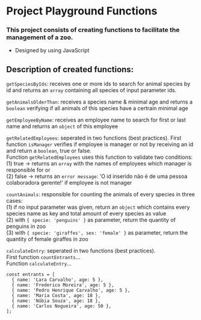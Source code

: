 # Project Playground Functions

### This project consists of creating functions to facilitate the management of a zoo.
* Designed by using JavaScript

## Description of created functions: 
`getSpeciesByIds`: receives one or more ids to search for animal species by id and returns an `array` containing all species of input parameter ids.

`getAnimalsOlderThan`: receives a species name & minimal age and returns a `boolean` verifying if all animals of this species have a certrain minimal age

`getEmployeeByName`: receives an employee name to search for first or last name and returns an `object` of this employee

`getRelatedEmployees`: seperated in two functions (best practices). First function `isManager` verifies if employee is manager or not by receiving an id and return a `boolean`, true or false.\
Function `getRelatedEmployees` uses this function to validate two conditions:\
(1) true -> returns an `array` with the names of employees which manager is responsible for or\
(2) false -> returns an `error message`: 'O id inserido não é de uma pessoa colaboradora gerente!' if employee is not manager

`countAnimals`: responsible for counting the animals of every species in three cases:\
(1) if no input parameter was given, return an `object` which contains every species name as key and total amount of every species as value\
(2) with `{ specie: 'penguins' }` as parameter, return the quantity of penguins in zoo\
(3) with `{ specie: 'giraffes', sex: 'female' }` as parameter, return the quantity of female giraffes in zoo

`calculateEntry`: seperated in two functions (best practices).\
First function `countEntrants`...\
Function `calculateEntry`...


```
const entrants = [
  { name: 'Lara Carvalho', age: 5 },
  { name: 'Frederico Moreira', age: 5 },
  { name: 'Pedro Henrique Carvalho', age: 5 },
  { name: 'Maria Costa', age: 18 },
  { name: 'Núbia Souza', age: 18 },
  { name: 'Carlos Nogueira', age: 50 },
];
```

<!---
calculateEntry: separada em duas funções mediante a prática de responsabilidade única, a primeira função recebe um array de visitantes no formato abaixo e retorna um objeto com a quantidade de pessoas em casa faixa etária: { child: 3, adult: 2, senior: 1 }; e a segunda função recebe o objeto da primeira função e calcula o valor total a ser pago pelas entradas deste grupo de pessoas presente na constante entrants.
-->
